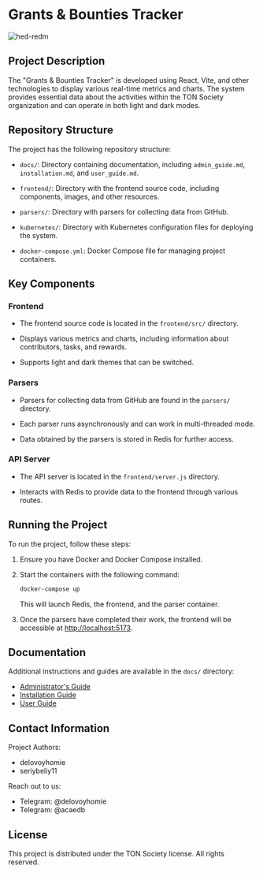 # Grants & Bounties Tracker
![hed-redm](https://github.com/seriybeliy11/Grants-Bounty-Tracker/assets/129196368/5db30a5a-de54-4dbc-a6d6-719e7108e0b9)


## Project Description

The "Grants & Bounties Tracker" is developed using React, Vite, and other technologies to display various real-time metrics and charts. The system provides essential data about the activities within the TON Society organization and can operate in both light and dark modes.

## Repository Structure

The project has the following repository structure:

- `docs/`: Directory containing documentation, including `admin_guide.md`, `installation.md`, and `user_guide.md`.

- `frontend/`: Directory with the frontend source code, including components, images, and other resources.

- `parsers/`: Directory with parsers for collecting data from GitHub.

- `kubernetes/`: Directory with Kubernetes configuration files for deploying the system.

- `docker-compose.yml`: Docker Compose file for managing project containers.

## Key Components

### Frontend

- The frontend source code is located in the `frontend/src/` directory.

- Displays various metrics and charts, including information about contributors, tasks, and rewards.

- Supports light and dark themes that can be switched.

### Parsers

- Parsers for collecting data from GitHub are found in the `parsers/` directory.

- Each parser runs asynchronously and can work in multi-threaded mode.

- Data obtained by the parsers is stored in Redis for further access.

### API Server

- The API server is located in the `frontend/server.js` directory.

- Interacts with Redis to provide data to the frontend through various routes.

## Running the Project

To run the project, follow these steps:

1. Ensure you have Docker and Docker Compose installed.

2. Start the containers with the following command:

   ```bash
   docker-compose up
   ```

   This will launch Redis, the frontend, and the parser container.

3. Once the parsers have completed their work, the frontend will be accessible at [http://localhost:5173](http://localhost:5173).

## Documentation

Additional instructions and guides are available in the `docs/` directory:

- [Administrator's Guide](docs/admin_guide.md)
- [Installation Guide](docs/installation.md)
- [User Guide](docs/user_guide.md)

## Contact Information

Project Authors:

- delovoyhomie
- seriybeliy11

Reach out to us:

- Telegram: @delovoyhomie
- Telegram: @acaedb

## License

This project is distributed under the TON Society license. All rights reserved.
